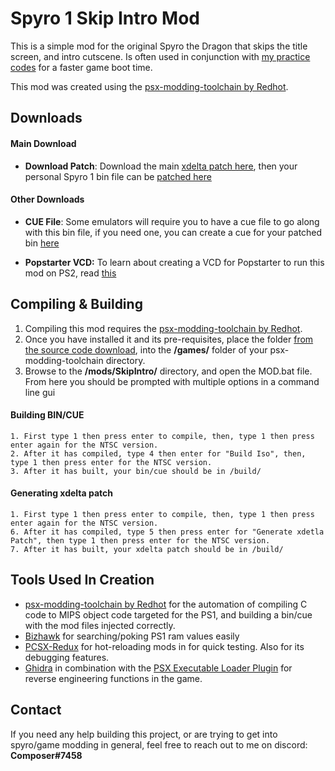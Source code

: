 

# Spyro 1 Skip Intro Mod

This is a simple mod for the original Spyro the Dragon that skips the title screen, and intro cutscene. Is often used in conjunction with [my practice codes](https://discord.gg/rm4ZnjzeZR) for a faster game boot time.

This mod was created using the [psx-modding-toolchain by Redhot](https://github.com/mateusfavarin/psx-modding-toolchain). 


## Downloads
#### Main Download
 -  **Download Patch**: Download the main [xdelta patch here](https://github.com/C0mposer/Spyro-1-Skip-Intro-Mod/releases/download/Release1/spyro1_SkipIntro.xdelta), then your personal Spyro 1 bin file can be [patched here](https://hack64.net/tools/patcher.php)
 #### Other Downloads
 -  **CUE File**: Some emulators will require you to have a cue file to go along with this bin file, if you need one, you can create a cue for your patched bin [here](https://www.duckstation.org/cue-maker/)

 -  **Popstarter VCD:** To learn about creating a VCD for Popstarter to run this mod on PS2, read [this](https://pastebin.com/YsypFwJS)

## Compiling & Building

1. Compiling this mod requires the [psx-modding-toolchain by Redhot](https://github.com/mateusfavarin/psx-modding-toolchain). 
2. Once you have installed it and its pre-requisites, place the folder [from the source code download](https://github.com/C0mposer/Spyro-1-Skip-Intro-Mod/archive/refs/heads/master.zip), into the **/games/** folder of your psx-modding-toolchain directory.
3. Browse to the **/mods/SkipIntro/** directory, and open the MOD.bat file. From here you should be prompted with multiple options in a command line gui

#### Building BIN/CUE
	
	1. First type 1 then press enter to compile, then, type 1 then press enter again for the NTSC version.
	2. After it has compiled, type 4 then enter for "Build Iso", then, type 1 then press enter for the NTSC version.
	3. After it has built, your bin/cue should be in /build/

#### Generating xdelta patch
	
	1. First type 1 then press enter to compile, then, type 1 then press enter again for the NTSC version.
	6. After it has compiled, type 5 then press enter for "Generate xdetla Patch", then type 1 then press enter for the NTSC version.
	7. After it has built, your xdelta patch should be in /build/
	

## Tools Used In Creation

 - [psx-modding-toolchain by Redhot](https://github.com/mateusfavarin/psx-modding-toolchain) for the automation of compiling C code to MIPS object code targeted for the PS1, and building a bin/cue with the mod files injected correctly.
 - [Bizhawk](https://github.com/TASEmulators/BizHawk) for searching/poking PS1 ram values easily
 - [PCSX-Redux](https://github.com/grumpycoders/pcsx-redux/) for hot-reloading mods in for quick testing. Also for its debugging features.
 - [Ghidra](https://github.com/NationalSecurityAgency/ghidra) in combination with the [PSX Executable Loader Plugin](https://github.com/lab313ru/ghidra_psx_ldr) for reverse engineering functions in the game.

## Contact

If you need any help building this project, or are trying to get into spyro/game modding in general, feel free to reach out to me on discord: **Composer#7458**
